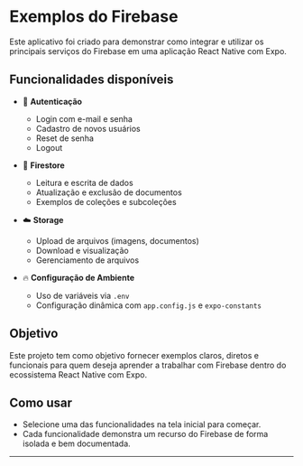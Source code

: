 # Exemplos do Firebase

Este aplicativo foi criado para demonstrar como integrar e utilizar os principais serviços do Firebase em uma aplicação React Native com Expo.

## Funcionalidades disponíveis

- 🔑 **Autenticação**
  - Login com e-mail e senha
  - Cadastro de novos usuários
  - Reset de senha
  - Logout

- 📄 **Firestore**
  - Leitura e escrita de dados
  - Atualização e exclusão de documentos
  - Exemplos de coleções e subcoleções

- ☁️ **Storage**
  - Upload de arquivos (imagens, documentos)
  - Download e visualização
  - Gerenciamento de arquivos

- 🔥 **Configuração de Ambiente**
  - Uso de variáveis via `.env`
  - Configuração dinâmica com `app.config.js` e `expo-constants`

## Objetivo

Este projeto tem como objetivo fornecer exemplos claros, diretos e funcionais para quem deseja aprender a trabalhar com Firebase dentro do ecossistema React Native com Expo.

## Como usar

- Selecione uma das funcionalidades na tela inicial para começar.
- Cada funcionalidade demonstra um recurso do Firebase de forma isolada e bem documentada.

---